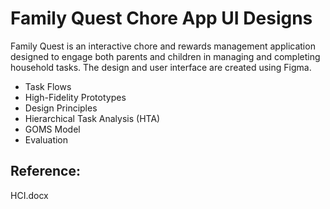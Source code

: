 # Family Quest Chore App UI Designs

Family Quest is an interactive chore and rewards management application designed to engage both parents and children in managing and completing household tasks. The design and user interface are created using Figma.

- Task Flows
- High-Fidelity Prototypes
- Design Principles
- Hierarchical Task Analysis (HTA)
- GOMS Model
- Evaluation

## Reference:

HCI.docx

